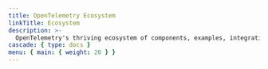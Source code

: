 ```yaml
---
title: OpenTelemetry Ecosystem
linkTitle: Ecosystem
description: >-
  OpenTelemetry's thriving ecosystem of components, examples, integrations and vendors
cascade: { type: docs }
menu: { main: { weight: 20 } }
---
```

